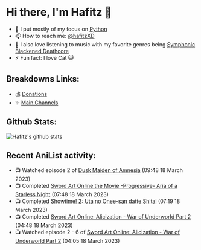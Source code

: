 # Hi there, I'm Hafitz 👋
- 🐍 I put mostly of my focus on [Python](https://python.org)
- 📫 How to reach me: [@hafitzXD](https://t.me/hafitzXD)
- 🎵 I also love listening to music with my favorite genres being [Symphonic Blackened Deathcore](https://youtu.be/qyYmS_iBcy4)
- ⚡ Fun fact: I love Cat 😺

## Breakdowns Links:
- 💰 [Donations](https://t.me/TheBreakdowns/2)
- ✨ [Main Channels](https://t.me/TheBreakdowns)

## Github Stats:
![Hafitz's github stats](https://github-readme-stats.vercel.app/api?username=breakdowns&show_icons=true&count_private=true&bg_color=00000000&text_color=777)

## Recent AniList activity:
<!-- ANILIST_ACTIVITY:start -->

-   📺 Watched episode 2 of [Dusk Maiden of Amnesia](https://anilist.co/anime/12445) (09:48 18 March 2023)
-   📺 Completed [Sword Art Online the Movie -Progressive- Aria of a Starless Night](https://anilist.co/anime/124140) (07:48 18 March 2023)
-   📺 Completed [Showtime! 2: Uta no Onee-san datte Shitai](https://anilist.co/anime/142136) (07:19 18 March 2023)
-   📺 Completed [Sword Art Online: Alicization - War of Underworld Part 2](https://anilist.co/anime/114308) (04:48 18 March 2023)
-   📺 Watched episode 2 - 6 of [Sword Art Online: Alicization - War of Underworld Part 2](https://anilist.co/anime/114308) (04:05 18 March 2023)

<!-- ANILIST_ACTIVITY:end -->
